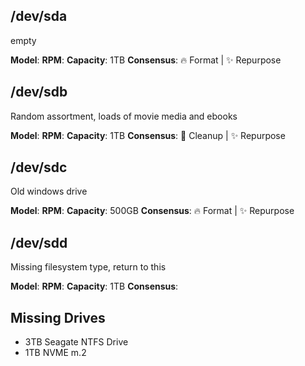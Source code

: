 ## /dev/sda
empty

**Model**: 
**RPM**: 
**Capacity**: 1TB
**Consensus**: 🔥 Format | ✨ Repurpose


## /dev/sdb
Random assortment, loads of movie media and ebooks

**Model**: 
**RPM**: 
**Capacity**: 1TB
**Consensus**: 🧼 Cleanup | ✨ Repurpose


## /dev/sdc
Old windows drive

**Model**: 
**RPM**: 
**Capacity**: 500GB
**Consensus**: 🔥 Format | ✨ Repurpose


## /dev/sdd
Missing filesystem type, return to this

**Model**: 
**RPM**: 
**Capacity**: 1TB
**Consensus**: 




## Missing Drives
- 3TB Seagate NTFS Drive
- 1TB NVME m.2
